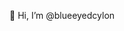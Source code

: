 👋 Hi, I’m @blueeyedcylon


<!---
blueeyedcylon/blueeyedcylon is a ✨ special ✨ repository because its `README.md` (this file) appears on your GitHub profile.
You can click the Preview link to take a look at your changes.
--->
